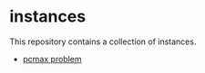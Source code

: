 # instances

This repository contains a collection of instances.

- [pcmax problem](./pcmax-problem/README.md)
